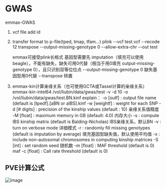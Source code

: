 # GWAS
emmax-GWAS
1. vcf file add id

2. transfer format to p-file(tped, tmap, tfam...)
   plink --vcf test.vcf --recode 12 transpose --output-missing-genotype 0 --allow-extra-chr --out test 

   emmax可接受plink长格式
   基因型需要先 imputation（填充可以使用beagle），不能有缺失，缺失可用0代替（相当于用0填充 output-missing-genotype 0），且只识别双等位位点
   --output-missing-genotype 0  缺失基因型用0代替
   --transpose 转置

3. emmax-kin计算亲缘关系（也可使用GCTA或Tassel计算的亲缘关系）
   emmax-kin-intel64 /vol/liubin/data/gwas/test -v -d 10 -o /vol/liubin/data/gwas/test.BN.kinf
    explain：
    -o [outf] : output file name (default is [tpedf].[aBN or aIBS].kinf
    -w [weightf] : weight for each SNP
    -d [# digits]  : precision of the kinship values (default : 10)  亲缘关系值精度
    -M [float] : maximum memory in GB (default: 4.0) 内存大小
    -s : compute IBS kinship matrix (default is Balding-Nicholas)  IBS亲缘关系，默认BN
    -v : turn on verbose mode  详细模式
    -r : randomly fill missing genotypes (default is imputation by average)  填充基因型缺失值，默认使用平均值
    -x : include non-autosomal chromosomes in computing kinship matrices
    -S [int] : set random seed 随机数
    -m [float] : MAF threshold (default is 0)  maf
    -c [float] : Call rate threshold (default is 0)

## PVE计算公式
![image](GWAS/maf.png)
